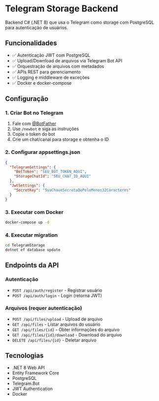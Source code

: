 # Telegram Storage Backend

Backend C# (.NET 8) que usa o Telegram como storage com PostgreSQL para autenticação de usuários.

## Funcionalidades

- ✅ Autenticação JWT com PostgreSQL
- ✅ Upload/Download de arquivos via Telegram Bot API
- ✅ Orquestração de arquivos com metadados
- ✅ APIs REST para gerenciamento
- ✅ Logging e middleware de exceções
- ✅ Docker e docker-compose

## Configuração

### 1. Criar Bot no Telegram
1. Fale com [@BotFather](https://t.me/botfather)
2. Use `/newbot` e siga as instruções
3. Copie o token do bot
4. Crie um chat/canal para storage e obtenha o ID

### 2. Configurar appsettings.json
```json
{
  "TelegramSettings": {
    "BotToken": "SEU_BOT_TOKEN_AQUI",
    "StorageChatId": "SEU_CHAT_ID_AQUI"
  },
  "JwtSettings": {
    "SecretKey": "SuaChaveSecretaDePeloMenos32Caracteres"
  }
}
```

### 3. Executar com Docker
```bash
docker-compose up -d
```

### 4. Executar migration
```bash
cd TelegramStorage
dotnet ef database update
```

## Endpoints da API

### Autenticação
- `POST /api/auth/register` - Registrar usuário
- `POST /api/auth/login` - Login (retorna JWT)

### Arquivos (requer autenticação)
- `POST /api/files/upload` - Upload de arquivo
- `GET /api/files` - Listar arquivos do usuário
- `GET /api/files/{id}` - Obter informações do arquivo
- `GET /api/files/{id}/download` - Download do arquivo
- `DELETE /api/files/{id}` - Deletar arquivo

## Tecnologias

- .NET 8 Web API
- Entity Framework Core
- PostgreSQL
- Telegram.Bot
- JWT Authentication
- Docker